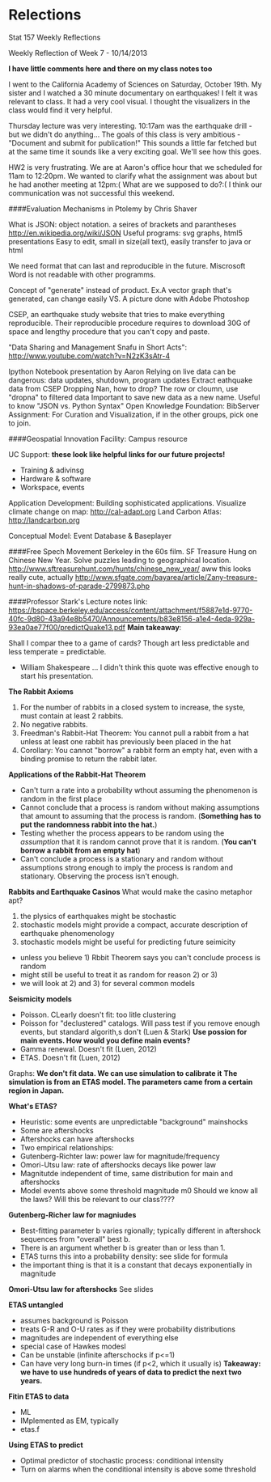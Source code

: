 Relections
==========

Stat 157 Weekly Reflections

Weekly Reflection of Week 7 - 10/14/2013

__I have little comments here and there on my class notes too__

I went to the California Academy of Sciences on Saturday, October 19th.
My sister and I watched a 30 minute documentary on earthquakes! I felt it was relevant to class.
It had a very cool visual. I thought the visualizers in the class would find it very helpful.

Thursday lecture was very interesting. 10:17am was the earthquake drill - but we didn't do anything...
The goals of this class is very ambitious - "Document and submit for publication!"
This sounds a little far fetched but at the same time it sounds like a very exciting goal.
We'll see how this goes.

HW2 is very frustrating. We are at Aaron's office hour that we scheduled for 11am to 12:20pm. We wanted to clarify what the assignment was about but he had another meeting at 12pm:(
What are we supposed to do?:( I think our communication was not successful this weekend. 

####Evaluation Mechanisms in Ptolemy by Chris Shaver

What is JSON: object notation. a seires of brackets and parantheses
http://en.wikipedia.org/wiki/JSON
Useful programs: svg graphs, html5 presentations Easy to edit, small in size(all text), easily transfer to java or html

We need format that can last and reproducible in the future. Miscrosoft Word is not readable with other programms.

Concept of "generate" instead of product. Ex.A vector graph that's generated, can change easily VS. A picture done with Adobe Photoshop

CSEP, an earthquake study website that tries to make everything reproducible. Their reproducible procedure requires to download 30G of space and lengthy procedure that you can't copy and paste.

"Data Sharing and Management Snafu in Short Acts": http://www.youtube.com/watch?v=N2zK3sAtr-4

Ipython Notebook presentation by Aaron Relying on live data can be dangerous: data updates, shutdown, program updates
Extract eathquake data from CSEP
Dropping Nan, how to drop? The row or cloumn, use "dropna" to filtered data Important to save new data as a new name.
Useful to know "JSON vs. Python Syntax"
Open Knowledge Foundation: BibServer
Assignment: For Curation and Visualization, if in the other groups, pick one to join.

####Geospatial Innovation Facility: Campus resource

UC Support: __these look like helpful links for our future projects!__
* Training & adivinsg
* Hardware & software
* Workspace, events

Application Development:
Building sophisticated applications.
Visualize climate change on map: http://cal-adapt.org
Land Carbon Atlas: http://landcarbon.org

Conceptual Model:
Event Database & Baseplayer

####Free Spech Movement
Berkeley in the 60s film. 
SF Treasure Hung on Chinese New Year. Solve puzzles leading to geographical location.
http://www.sftreasurehunt.com/hunts/chinese_new_year/
aww this looks really cute, actually
http://www.sfgate.com/bayarea/article/Zany-treasure-hunt-in-shadows-of-parade-2799873.php

####Professor Stark's Lecture notes
link: https://bspace.berkeley.edu/access/content/attachment/f5887e1d-9770-40fc-9d80-43a94e8b5470/Announcements/b83e8156-a1e4-4eda-929a-93ea0ae77f00/predictQuake13.pdf
__Main takeaway__: 

Shall I compar thee to a game of cards?
Though art less predictable and less temperate = predictable.
- William Shakespeare
... I didn't think this quote was effective enough to start his presentation.

__The Rabbit Axioms__ 
1. For the number of rabbits in a closed system to increase, the syste, must contain at least 2 rabbits. 
2. No negative rabbits.
3. Freedman's Rabbit-Hat Theorem: You cannot pull a rabbit from a hat unless at least one rabbit has previously been placed in the hat
4. Corollary: You cannot "borrow" a rabbit form an empty hat, even with a binding promise to return the rabbit later.

__Applications of the Rabbit-Hat Theorem__
+ Can't turn a rate into a probability wthout assuming the phenomenon is random in the first place
+ Cannot conclude that a process is random without making assumptions that amount to assuming that the process is random. (__Something has to put the randomness rabbit into the hat.__)
+ Testing whether the process appears to be random using the _assumption_ that it is random cannot prove that it is random. (__You can't borrow a rabbit from an empty hat__)
+ Can't conclude a process is a stationary and random without assumptions strong enough to imply the process is random and stationary. Observing the process isn't enough.

__Rabbits and Earthquake Casinos__
What would make the casino metaphor apt?
1. the plysics of earthquakes might be stochastic
2. stochastic models might provide a compact, accurate description of earthquake phenomenology
3. stochastic models might be useful for predicting future seimicity

- unless you believe 1) Rbbit Theorem says you can't conclude process is random
- might still be useful to treat it as random for reason 2) or 3)
- we will look at 2) and 3) for several common models

__Seismicity models__
- Poisson. CLearly doesn't fit: too litle clustering
- Poisson for "declustered" catalogs. Will pass test if you remove enough events, but standard algorith,s don't (Luen & Stark)
__Use possion for main events. How would you define main events?__
- Gamma renewal. Doesn't fit (Luen, 2012)
- ETAS. Doesn't fit (Luen, 2012)
 
Graphs:
__We don't fit data. We can use simulation to calibrate it__
__The simulation is from an ETAS model. The parameters came from a certain region in Japan.__

__What's ETAS?__
<Epidemic-type aftershcok sequence>
- Heuristic: some events are unpredictable "background" mainshocks
- Some are aftershocks
- Aftershocks can have aftershocks
- Two empirical relationships:
-  Gutenberg-Richter law: power law for magnitude/frequency
-  Omori-Utsu law: rate of aftershocks decays like power law
- Magnitutde independent of time, same distribution for main and aftershocks
- Model events above some threshold magnitude m0
Should we know all the laws? Will this be relevant to our class????

__Gutenberg-Richer law for magniudes__
- Best-fitting parameter b varies rgionally; typically different in aftershock sequences from "overall" best b.
- There is an argument whether b is greater than or less than 1.
- ETAS turns this into a probability density: see slide for formula
- the important thing is that it is a constant that decays exponentially in magnitude

__Omori-Utsu law for aftershocks__
See slides

__ETAS untangled__
- assumes background is Poisson
- treats G-R and O-U rates as if they were probability distributions
- magnitudes are independent of everything else
- special case of Hawkes modesl
- Can be unstable (infinite afterschocks if p<=1)
- Can have very long burn-in times (if p<2, which it usually is)
__Takeaway: we have to use hundreds of years of data to predict the next two years.__

__Fitin ETAS to data__
+ ML
+ IMplemented as EM, typically
+ etas.f

__Using ETAS to predict__
+ Optimal predictor of stochastic process: conditional intensity
+ Turn on alarms when the conditional intensity is above some threshold

